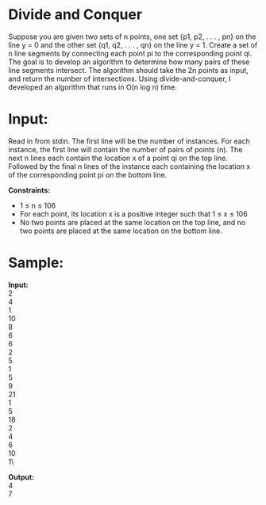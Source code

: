 # Divide and Conquer
Suppose you are given two sets of n points, one set {p1, p2, . . . , pn} on the line y = 0 and the other set {q1, q2, . . . , qn} on the line y = 1. Create a set of n line segments by connecting each point pi to the corresponding point qi. The goal is to develop an algorithm to determine how many pairs of these line segments intersect. The algorithm should take the 2n points as input, and return the number of intersections. Using divide-and-conquer, I developed an algorithm that runs in O(n log n) time.

# Input:
Read in from stdin. The first line will be the number of instances. For each instance, the first line will contain the number of pairs of points (n). The next n lines each contain the location x of a point qi on the top line. Followed by the final n lines of the instance each containing the location x of the corresponding point pi on the bottom line.

**Constraints:**
- 1 ≤ n ≤ 106
- For each point, its location x is a positive integer such that 1 ≤ x ≤ 106
- No two points are placed at the same location on the top line, and no two points are placed at the
same location on the bottom line.

# Sample:
**Input:**\
2\
4\
1\
10\
8\
6\
6\
2\
5\
1\
5\
9\
21\
1\
5\
18\
2\
4\
6\
10\
1\

**Output:**\
4\
7